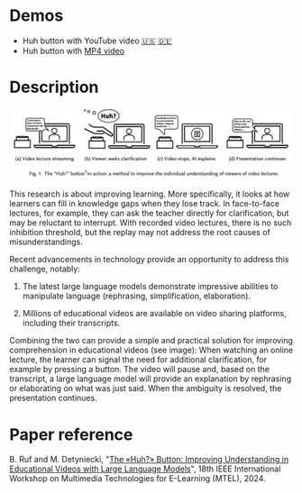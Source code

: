 # Demos
- Huh button with YouTube video [🇺🇸](https://borisruf.github.io/the-huh-button/index-youtube.html) [🇩🇪](https://borisruf.github.io/the-huh-button/index-adorno.html)
- Huh button with [MP4 video](https://borisruf.github.io/the-huh-button/index-mp4.html)

# Description


![Carbon footprint scenario data model](https://raw.githubusercontent.com/borisruf/the-huh-button/main/huh-button.png)


This research is about improving learning. More specifically, it looks at how learners can fill in knowledge gaps when they lose track. In face-to-face lectures, for example, they can ask the teacher directly for clarification, but may be reluctant to interrupt. With recorded video lectures, there is no such inhibition threshold, but the replay may not address the root causes of misunderstandings.

Recent advancements in technology provide an opportunity to address this challenge, notably:

1. The latest large language models demonstrate impressive abilities to manipulate language (rephrasing, simplification, elaboration).

2. Millions of educational videos are available on video sharing platforms, including their transcripts.

Combining the two can provide a simple and practical solution for improving comprehension in educational videos (see image): When watching an online lecture, the learner can signal the need for additional clarification, for example by pressing a button. The video will pause and, based on the transcript, a large language model will provide an explanation by rephrasing or elaborating on what was just said. When the ambiguity is resolved, the presentation continues.

# Paper reference
B. Ruf and M. Detyniecki, "[The «Huh?»  Button: Improving Understanding in Educational Videos with Large Language Models](https://arxiv.org/abs/2412.14201)", 18th IEEE International Workshop on Multimedia Technologies for E-Learning (MTEL), 2024.
